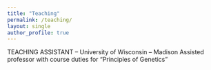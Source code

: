 ```yaml
---
title: "Teaching"
permalink: /teaching/
layout: single
author_profile: true
---
```


TEACHING ASSISTANT – University of Wisconsin – Madison
Assisted professor with course duties for “Principles of Genetics”
